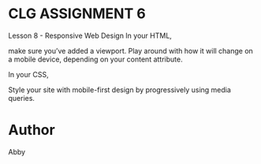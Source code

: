 # CLG ASSIGNMENT 6
Lesson 8 - Responsive Web Design
In your HTML, 

make sure you’ve added a viewport. Play around with how it will change on a mobile device, depending on your content attribute.
    

In your CSS, 

Style your site with mobile-first design by progressively using media queries. 


# Author
Abby

